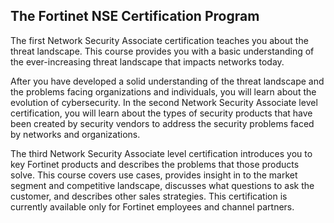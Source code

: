 ## The Fortinet NSE Certification Program

The first Network Security Associate certification teaches you about the threat landscape. This course provides you with a basic understanding of the ever-increasing threat landscape that impacts networks today.

After you have developed a solid understanding of the threat landscape and the problems facing organizations and individuals, you will learn about the evolution of cybersecurity. In the second Network Security Associate level certification, you will learn about the types of security products that have been created by security vendors to address the security problems faced by networks and organizations.

The third Network Security Associate level certification introduces you to key Fortinet products and describes the problems that those products solve. This course covers use cases, provides insight in to the market segment and competitive landscape, discusses what questions to ask the customer, and describes other sales strategies. This certification is currently available only for Fortinet employees and channel partners.

